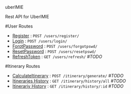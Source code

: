 uberIMIE

Rest API for UberIMIE

#User Routes
- [Register](doc/user/register.md) :  `POST /users/register/`
- [Login](doc/user/login.md) :  `POST /users/login/`
- [ForotPassword](doc/user/forgotpass.md) : `POST /users/forgotpswd/`
- [ResetPassword](doc/user/resetpass.md) : `POST /users/resetpswd/`
- [RefreshToken](doc/user/refreshtoken.md) : `GET /users/refresh/` *#TODO*
 


#Itinerary Routes
- [CalculateItinerary](doc/itinerary/generate.md) :  `POST /itinerary/generate/` *#TODO*
- [Itineraries History](doc/itinerary/getAll.md) :  `GET /itinerary/history/all` *#TODO*
- [Itinerariy History](doc/itinerary/getId.md) :  `GET /itinerary/history/:id` *#TODO*


